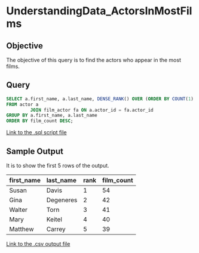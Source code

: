 # UnderstandingData_ActorsInMostFilms

## Objective

The objective of this query is to find the actors who appear in the most films.

## Query

```sql
SELECT a.first_name, a.last_name, DENSE_RANK() OVER (ORDER BY COUNT(1) DESC) AS rank, COUNT(1) AS film_count
FROM actor a
         JOIN film_actor fa ON a.actor_id = fa.actor_id
GROUP BY a.first_name, a.last_name
ORDER BY film_count DESC;
```

[Link to the .sql script file](./query.sql)

## Sample Output

It is to show the first 5 rows of the output.

| first\_name | last\_name | rank | film\_count |
| :--- | :--- | :--- | :--- |
| Susan | Davis | 1 | 54 |
| Gina | Degeneres | 2 | 42 |
| Walter | Torn | 3 | 41 |
| Mary | Keitel | 4 | 40 |
| Matthew | Carrey | 5 | 39 |

[Link to the .csv output file](./output.csv)

